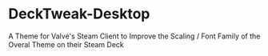 # DeckTweak-Desktop

A Theme for Valve's Steam Client to Improve the Scaling / Font Family of the Overal Theme on their Steam Deck
